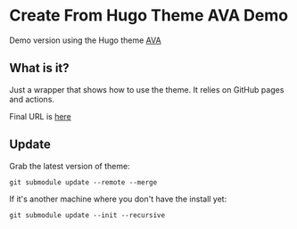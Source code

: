 # Create From Hugo Theme AVA Demo

Demo version using the Hugo theme [AVA](https://github.com/jmau111/hugo-theme-ava)

## What is it?

Just a wrapper that shows how to use the theme. It relies on GitHub pages and actions.

Final URL is [here](https://jmau111.github.io/hugo-theme-ava-demo)

## Update

Grab the latest version of theme:

```
git submodule update --remote --merge
```

If it's another machine where you don't have the install yet:

```
git submodule update --init --recursive
```